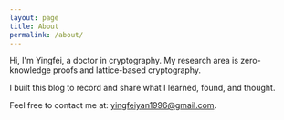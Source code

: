 ```yaml
---
layout: page
title: About
permalink: /about/
---
```


Hi, I'm Yingfei, a doctor in cryptography. My research area is zero-knowledge proofs and lattice-based cryptography. 

I built this blog to record and share what I learned, found, and thought.

Feel free to contact me at: yingfeiyan1996@gmail.com.
